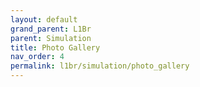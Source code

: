 ```yaml
---
layout: default
grand_parent: L1Br
parent: Simulation
title: Photo Gallery
nav_order: 4
permalink: l1br/simulation/photo_gallery
---
```


